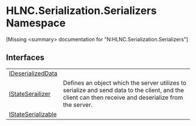 # HLNC.Serialization.Serializers Namespace


\[Missing &lt;summary&gt; documentation for "N:HLNC.Serialization.Serializers"\]



## Interfaces
<table>
<tr>
<td><a href="T_HLNC_Serialization_Serializers_IDeserializedData">IDeserializedData</a></td>
<td> </td></tr>
<tr>
<td><a href="T_HLNC_Serialization_Serializers_IStateSerailizer">IStateSerailizer</a></td>
<td>Defines an object which the server utilizes to serialize and send data to the client, and the client can then receive and deserialize from the server.</td></tr>
<tr>
<td><a href="T_HLNC_Serialization_Serializers_IStateSerializable">IStateSerializable</a></td>
<td> </td></tr>
</table>